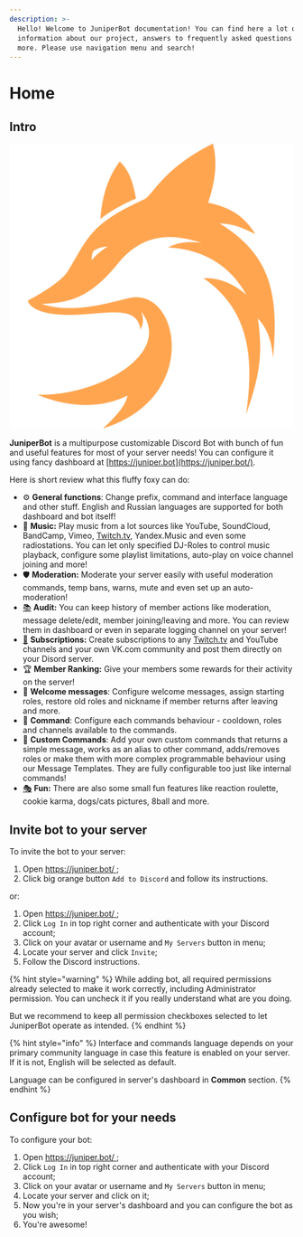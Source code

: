 ```yaml
---
description: >-
  Hello! Welcome to JuniperBot documentation! You can find here a lot of useful
  information about our project, answers to frequently asked questions and much
  more. Please use navigation menu and search!
---
```


# Home

## Intro

![](.gitbook/assets/68747470733a2f2f6a756e697065722e626f742f7374617469632f696d672f69636f6e5f3531322e706e67.png)

**JuniperBot** is a multipurpose customizable Discord Bot with bunch of fun and useful features for most of your server needs! You can configure it using fancy dashboard at [https://juniper.bot](https://juniper.bot/).

 Here is short review what this fluffy foxy can do:

* ⚙️ **General functions**: Change prefix, command and interface language and other stuff. English and Russian languages are supported for both dashboard and bot itself!
* 🎵 **Music:** Play music from a lot sources like YouTube, SoundCloud, BandCamp, Vimeo, [Twitch.tv](http://twitch.tv/), Yandex.Music and even some radiostations. You can let only specified DJ-Roles to control music playback, configure some playlist limitations, auto-play on voice channel joining and more!
* 🛡️ **Moderation:** Moderate your server easily with useful moderation commands, temp bans, warns, mute and even set up an auto-moderation!
* [📚](https://apps.timwhitlock.info/emoji/tables/unicode#emoji-modal) **Audit:** You can keep history of member actions like moderation, message delete/edit, member joining/leaving and more. You can review them in dashboard or even in separate logging channel on your server!
* [📢](https://apps.timwhitlock.info/emoji/tables/unicode#emoji-modal) **Subscriptions:** Create subscriptions to any [Twitch.tv](http://twitch.tv/) and YouTube channels and your own VK.com community and post them directly on your Disord server.
* 🏆 **Member Ranking:** Give your members some rewards for their activity on the server!
* 👋 **Welcome messages**: Configure welcome messages, assign starting roles, restore old roles and nickname if member returns after leaving and more.
* 💬 **Command**: Configure each commands behaviour - cooldown, roles and channels available to the commands.
* 📝 **Custom Commands**: Add your own custom commands that returns a simple message, works as an alias to other command, adds/removes roles or make them with more complex programmable behaviour using our Message Templates. They are fully configurable too just like internal commands!
* [🎭](https://apps.timwhitlock.info/emoji/tables/unicode#emoji-modal) **Fun:** There are also some small fun features like reaction roulette, cookie karma, dogs/cats pictures, 8ball and more.

## Invite bot to your server

To invite the bot to your server:

1. Open [https://juniper.bot/ ](https://juniper.bot/);
2. Click big orange button `Add to Discord` and follow its instructions.

or:

1. Open [https://juniper.bot/ ](https://juniper.bot/);
2. Click `Log In` in top right corner and authenticate with your Discord account;
3. Click on your avatar or username and `My Servers` button in menu;
4. Locate your server and click `Invite`;
5. Follow the Discord instructions.

{% hint style="warning" %}
While adding bot, all required permissions already selected to make it work correctly, including Administrator permission. You can uncheck it if you really understand what are you doing.

But we recommend to keep all permission checkboxes selected to let JuniperBot operate as intended.
{% endhint %}

{% hint style="info" %}
Interface and commands language depends on your primary community language in case this feature is enabled on your server. If it is not, English will be selected as default.

Language can be configured in server's dashboard in **Common** section.
{% endhint %}

## Configure bot for your needs

To configure your bot:

1. Open [https://juniper.bot/ ](https://juniper.bot/);
2. Click `Log In` in top right corner and authenticate with your Discord account;
3. Click on your avatar or username and `My Servers` button in menu;
4. Locate your server and click on it;
5. Now you're in your server's dashboard and you can configure the bot as you wish;
6. You're awesome!

